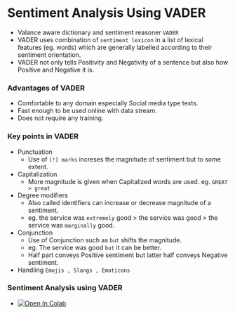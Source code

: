 # Sentiment Analysis Using VADER

- Valance aware dictionary and sentiment reasoner `VADER`
- VADER uses combination of `sentiment lexicon` in a list of lexical features (eg. words) which are generally labelled according to their sentiment orientation.
- VADER not only tells Positivity and Negativity of a sentence but also how Positive and Negative it is.

### Advantages of VADER
- Comfortable to any domain especially Social media type texts.
- Fast enough to be used online with data stream.
- Does not require any training.

### Key points in VADER
- Punctuation 
   - Use of `(!) marks` increses the magnitude of sentiment but to some extent. 
- Capitalization
   - More magnitude is given when Capitalized words are used. eg. `GREAT > great`
- Degree modifiers
   - Also called identifiers can increase or decrease magnitude of a sentiment.
   - eg. the service was `extremely` good > the service was good > the service was `marginally` good.
- Conjunction 
   - Use of Conjunction such as `but` shifts the magnitude.
   - eg. The service was good `but` it can be better. 
   - Half part conveys Positive sentiment but latter half conveys Negative sentiment. 
- Handling `Emojis , Slangs , Emoticons`

### Sentiment Analysis using VADER
- <a target="_blank" href="https://colab.research.google.com/github/MominAhmedShaikh/Natural-Language-Processing/blob/main/Text%20Classification/Sentiment%20Analysis/Sentiment%20Analysis%20Using%20VADER/Sentiment_Analysis_Using_VADER.ipynb">
  <img src="https://colab.research.google.com/assets/colab-badge.svg" alt="Open In Colab"/>
</a>
